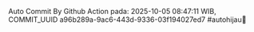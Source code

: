 Auto Commit By Github Action pada: 2025-10-05 08:47:11 WIB, COMMIT_UUID a96b289a-9ac6-443d-9336-03f194027ed7 #autohijau🗿
